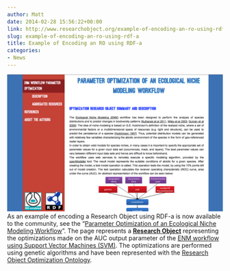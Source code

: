 ```yaml
---
author: Matt
date: 2014-02-28 15:56:22+00:00
link: http://www.researchobject.org/example-of-encoding-an-ro-using-rdf-a/
slug: example-of-encoding-an-ro-using-rdf-a
title: Example of Encoding an RO using RDF-a
categories:
- News
---
```

[![rdf-a example screenshot](/images/rdf-a-example-screenshot1.png)](http://purl.org/net/svm-opt-research-object)
As an example of encoding a Research Object using RDF-a is now available to the community, see the “[Parameter Optimization of an Ecological Niche Modeling Workflow](http://purl.org/net/svm-opt-research-object)”. The page represents a [**Research Object**](http://www.researchobject.org/) representing the optimizations made on the AUC output parameter of the [ENM workflow using Support Vector Machines (SVM)](http://www.myexperiment.org/workflows/3680.html). The optimizations are performed using genetic algorithms and have been represented with the [Research Object Optimization Ontology](http://purl.org/net/RO-optimization).


